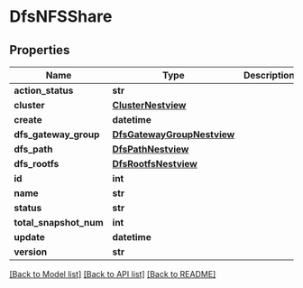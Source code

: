 # DfsNFSShare

## Properties
Name | Type | Description | Notes
------------ | ------------- | ------------- | -------------
**action_status** | **str** |  | [optional] 
**cluster** | [**ClusterNestview**](ClusterNestview.md) |  | [optional] 
**create** | **datetime** |  | [optional] 
**dfs_gateway_group** | [**DfsGatewayGroupNestview**](DfsGatewayGroupNestview.md) |  | [optional] 
**dfs_path** | [**DfsPathNestview**](DfsPathNestview.md) |  | [optional] 
**dfs_rootfs** | [**DfsRootfsNestview**](DfsRootfsNestview.md) |  | [optional] 
**id** | **int** |  | [optional] 
**name** | **str** |  | [optional] 
**status** | **str** |  | [optional] 
**total_snapshot_num** | **int** |  | [optional] 
**update** | **datetime** |  | [optional] 
**version** | **str** |  | [optional] 

[[Back to Model list]](../README.md#documentation-for-models) [[Back to API list]](../README.md#documentation-for-api-endpoints) [[Back to README]](../README.md)


